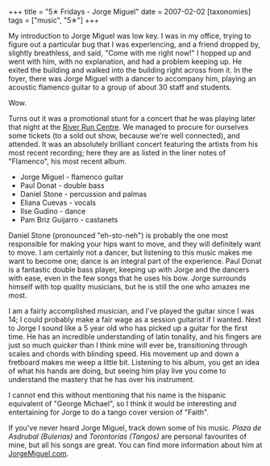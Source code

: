 +++
title = "5✭ Fridays - Jorge Miguel"
date = 2007-02-02
[taxonomies]
tags = ["music", "5✭"]
+++

My introduction to Jorge Miguel was low key. I was in my office, trying to figure out a particular bug that I was 
experiencing, and a friend dropped by, slightly breathless, and said, "Come with me right now!" I hopped up and went 
with him, with no explanation, and had a problem keeping up. He exited the building and walked into the building right 
across from it. In the foyer, there was Jorge Miguel with a dancer to accompany him, playing an acoustic flamenco guitar
to a group of about 30 staff and students.

Wow.

<!-- more -->

Turns out it was a promotional stunt for a concert that he was playing later that night at the 
[River Run Centre](http://riverrun.ca/). We managed to procure for ourselves some tickets (to a sold out show, because 
we're well connected), and attended. It was an absolutely brilliant concert featuring the artists from his most recent 
recording; here they are as listed in the liner notes of "Flamenco", his most recent album.

* Jorge Miguel - flamenco guitar
* Paul Donat - double bass 
* Daniel Stone - percussion and palmas 
* Eliana Cuevas - vocals 
* Ilse Gudino - dance 
* Pam Briz Guijarro - castanets

Daniel Stone (pronounced "eh-sto-neh") is probably the one most responsible for making your hips want to move, and they 
will definitely want to move. I am certainly not a dancer, but listening to this music makes me want to become one; 
dance is an integral part of the experience. Paul Donat is a fantastic double bass player, keeping up with Jorge and the
dancers with ease, even in the few songs that he uses his bow. Jorge surrounds himself with top quality musicians, but 
he is still the one who amazes me most.

I am a fairly accomplished musician, and I've played the guitar since I was 14; I could probably make a fair wage as a 
session guitarist if I wanted. Next to Jorge I sound like a 5 year old who has picked up a guitar for the first time. He
has an incredible understanding of latin tonality, and his fingers are just so much _quicker_ than I think mine will 
ever be, transitioning through scales and chords with blinding speed. His movement up and down a fretboard makes me weep
a little bit. Listening to his album, you get an idea of what his hands are doing, but seeing him play live you come to 
understand the mastery that he has over his instrument.

I cannot end this without mentioning that his name is the hispanic equivalent of "George Michael", so I think it would 
be interesting and entertaining for Jorge to do a tango cover version of "Faith".

If you've never heard Jorge Miguel, track down some of his music. _Plaza de Asdrubal (Bulerias)_ and _Torontorías 
(Tangos)_ are personal favourites of mine, but all his songs are great. You can find more information about him at 
[JorgeMiguel.com](http://www.jorgemiguel.com/).
